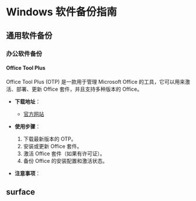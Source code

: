 # Windows 软件备份指南

## 通用软件备份

### 办公软件备份

#### Office Tool Plus
Office Tool Plus (OTP) 是一款用于管理 Microsoft Office 的工具，它可以用来激活、部署、更新 Office 套件，并且支持多种版本的 Office。

- **下载地址**：
  - [官方网站](https://github.com/zhulik/otp/releases/latest)

- **使用步骤**：
  1. 下载最新版本的 OTP。
  2. 安装或更新 Office 套件。
  3. 激活 Office 套件（如果有许可证）。
  4. 备份 Office 的安装配置和激活状态。

- **注意事项**：
## surface
